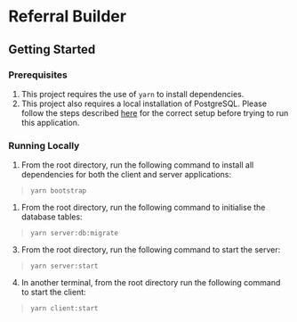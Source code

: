 # Referral Builder

## Getting Started

### Prerequisites

1. This project requires the use of `yarn` to install dependencies.
2. This project also requires a local installation of PostgreSQL. Please follow the steps described [here](/server/README.md) for the correct setup before trying to run this application.

### Running Locally

1. From the root directory, run the following command to install all dependencies for both the client and server applications:
> `yarn bootstrap`

1. From the root directory, run the following command to initialise the database tables:
> `yarn server:db:migrate`

3. From the root directory, run the following command to start the server:
> `yarn server:start`

4. In another terminal, from the root directory run the following command to start the client:
> `yarn client:start`